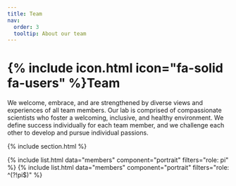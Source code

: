 ```yaml
---
title: Team
nav:
  order: 3
  tooltip: About our team
---
```


# {% include icon.html icon="fa-solid fa-users" %}Team

We welcome, embrace, and are strengthened by diverse views and experiences of all team members. Our lab is comprised of compassionate scientists who foster a welcoming, inclusive, and healthy environment. We define success individually for each team member, and we challenge each other to develop and pursue individual passions.

{% include section.html %}

{% include list.html data="members" component="portrait" filters="role: pi" %}
{% include list.html data="members" component="portrait" filters="role: ^(?!pi$)" %}
